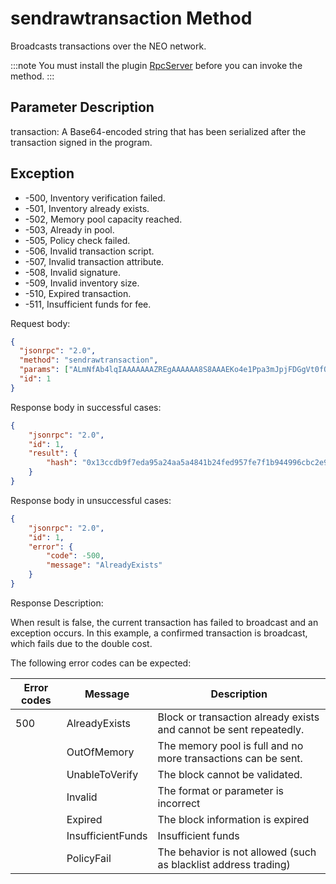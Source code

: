 # sendrawtransaction Method

Broadcasts transactions over the NEO network.

:::note
You must install the plugin [RpcServer](https://github.com/neo-project/neo-modules/releases) before you can invoke the method.
:::

## Parameter Description

transaction: A Base64-encoded string that has been serialized after the transaction signed in the program.

## Exception

- -500, Inventory verification failed.
- -501, Inventory already exists.
- -502, Memory pool capacity reached.
- -503, Already in pool.
- -505, Policy check failed.
- -506, Invalid transaction script.
- -507, Invalid transaction attribute.
- -508, Invalid signature.
- -509, Invalid inventory size.
- -510, Expired transaction.
- -511, Insufficient funds for fee.

Request body:

```json
{
  "jsonrpc": "2.0",
  "method": "sendrawtransaction",
  "params": ["ALmNfAb4lqIAAAAAAAZREgAAAAAA8S8AAAEKo4e1Ppa3mJpjFDGgVt0fQKBC9gEAKQwFd29ybGQRwAwDcHV0DBR9rbALvBGpMrl7cXVBdSsPOC0EmUFifVtSAUIMQACXF48H1VRmI50ievPfC042rJgj7ZQ3Y4ff27abOpeclh+6KpsL6gWfZTAUyFOwdjkA7CWLM3HsovQeDQlI0oopDCEDzqPi+B8a+TUi0p7eTySh8L7erXKTOR0ziA9Uddl4eMkLQZVEDXg="],
  "id": 1
}
```

Response body in successful cases:

```json
{
    "jsonrpc": "2.0",
    "id": 1,
    "result": {
        "hash": "0x13ccdb9f7eda95a24aa5a4841b24fed957fe7f1b944996cbc2e92a4fa4f1fa73"
    }
}
```

Response body in unsuccessful cases:

```json
{
    "jsonrpc": "2.0",
    "id": 1,
    "error": {
        "code": -500,
        "message": "AlreadyExists"
    }
}
```

Response Description:

When result is false, the current transaction has failed to broadcast and an exception occurs. In this example, a confirmed transaction is broadcast, which fails due to the double cost.

The following error codes can be expected:

| Error codes | Message           | Description                                                  |
| ----------- | ----------------- | ------------------------------------------------------------ |
| 500         | AlreadyExists     | Block or transaction already exists and cannot be sent repeatedly. |
|             | OutOfMemory       | The memory pool is full and no more transactions can be sent. |
|             | UnableToVerify    | The block cannot be validated.                               |
|             | Invalid           | The format or parameter is incorrect                         |
|             | Expired           | The block information is expired                             |
|             | InsufficientFunds | Insufficient funds                                           |
|             | PolicyFail        | The behavior is not allowed (such as blacklist address trading) |

